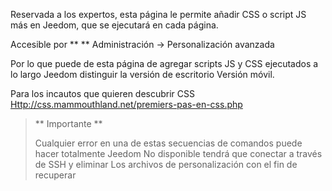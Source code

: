 Reservada a los expertos, esta página le permite añadir CSS o script JS
más en Jeedom, que se ejecutará en cada página.

Accesible por ** ** Administración → Personalización avanzada

Por lo que puede de esta página de agregar scripts JS y CSS
ejecutados a lo largo Jeedom distinguir la versión de escritorio
Versión móvil.

Para los incautos que quieren descubrir CSS
<Http://css.mammouthland.net/premiers-pas-en-css.php>

> ** Importante **
>
> Cualquier error en una de estas secuencias de comandos puede hacer totalmente Jeedom
> No disponible tendrá que conectar a través de SSH y eliminar
> Los archivos de personalización con el fin de recuperar
